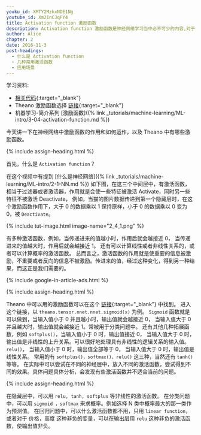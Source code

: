 ```yaml
---
youku_id: XMTY2MzkxNDE1Ng
youtube_id: Xm2InCJqFY4
title: Activation function 激励函数
description: Activation function 激励函数是神经网络学习当中必不可少的内容,对于不同种的问题,我们运用到的激励函数也会不同. 大家可以尝试不同种的激励函数看看效果哪种会好.
author: Alice
chapter: 2
date: 2016-11-3
post-headings:
  - 什么是 Activation function
  - 几种常用激活函数
  - 应用场景
---
```



学习资料:
  * [相关代码](https://github.com/MorvanZhou/tutorials/blob/master/theanoTUT/theano7_activation_function.py){:target="_blank"}
  * Theano 激励函数选择 [链接](http://deeplearning.net/software/theano/library/tensor/nnet/nnet.html#theano.tensor.nnet.nnet.sigmoid){:target="_blank"}
  * 机器学习-简介系列 [激励函数]({% link _tutorials/machine-learning/ML-intro/3-04-activation-function.md %})


今天讲一下在神经网络中激励函数的作用和如何运作，以及 Theano 中有哪些激励函数。



{% include assign-heading.html %}

首先，什么是 `Activation function`？

在这个视频中有提到 [什么是神经网络]({% link _tutorials/machine-learning/ML-intro/2-1-NN.md %})
如下图，在这三个中间层中，有激活函数，相当于过滤器或者激活器，作用就是会使一些特征被激活 Activate，同时另一些特征不被激活 Deactivate，
例如，当猫的图片数据传递到第一个隐藏层时，在这个激励函数作用下，大于 0 的数据乘以 1 保持原样，小于 0 的数据乘以 0 变为 0，被 `Deactivate`。

{% include tut-image.html image-name="2_4_1.png" %}

有多种激活函数，例如，当传递进来的值越小时，作用后就会越接近 0， 当传递进来的值越大时，作用后就会越接近 1。
还有可以计算线性或者非线性关系的，或者可以计算概率的激活函数。
总而言之，激活函数的作用就是使重要的信息被激励，不重要或者反向的信息不被激励。传进来的值，经过这种变化，得到另一种结果，而这正是我们需要的。


{% include google-in-article-ads.html %}

{% include assign-heading.html %}

Theano 中可以用的激励函数可以在这个 [链接](http://deeplearning.net/software/theano/library/tensor/nnet/nnet.html){:target="_blank"} 中找到。
进入这个链接，以 `theano.tensor.nnet.nnet.sigmoid(x)` 为例。
`Sigmoid` 函数就是可以做到，当输入值小于 0 并且越小时，输出值就会越接近 0， 当输入值大于 0 并且越大时，输出值就会越接近 1。常被用于分类问题中。
还有其他几种拓展函数，例如 `softplus()`，当输入值小于 0 时，输出值接近 0， 当输入值大于 0 时，输出值是非线性的上升关系。可以很好地处理具有非线性的逻辑关系的输入值。
`relu()`， 当输入值小于 0 时，输出值全部等于 0， 当输入值大于 0 时，输出值是线性关系。
常用的有 `softplus()，softmax()，relu()` 这三种，当然还有 `tanh()` 等等。
在实际中可以尝试在不同的神经层中，放入不同的激活函数，尝试得到不同的效果。具体问题具体分析，会发现有些激活函数并不适合当前的问题。


{% include assign-heading.html %}

在隐藏层中，可以用 `relu, tanh, softplus` 等非线性的激活函数。
在分类问题中，可以用 `sigmoid ，softmax` 来求概率。例如选择 N 类中概率最大的那一类作为预测值。
在回归问题中，可以什么激活函数都不用，只用 `linear function`，或者对于 价格，高度 这种非负的变量，可以在输出层用 `relu` 这种非负的激活函数，使输出值非负。
